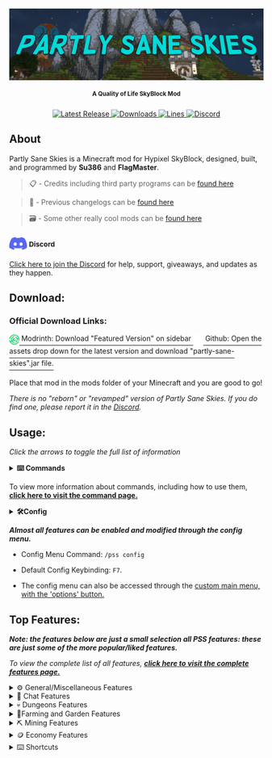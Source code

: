 <h1> <a href="#----"> <img src = "images/banner_image.png" alt="Banner" align="center"> </a> </h1>

[//]: # (<h1 align="center"> Partly Sane Skies </h1>)
<h4 align="center"> <sup> A Quality of Life SkyBlock Mod</sup> </h4>

<p align="center">
  <a href="https://github.com/PartlySaneStudios/partly-sane-skies/releases" target="_blank">
    <img alt="Latest Release" src="https://img.shields.io/github/v/release/PartlySaneStudios/partly-sane-skies?color=%23007EA7&label=Latest%20Version&style=for-the-badge" />
  </a>
  <a href="https://github.com/PartlySaneStudios/partly-sane-skies/releases" target="_blank">
    <img alt="Downloads" src="https://img.shields.io/github/downloads/PartlySaneStudios/partly-sane-skies/total?color=%23007EA7&label=GitHub Downloads&style=for-the-badge" />
  </a>
  <a href="https://modrinth.com/mod/partly-sane-skies" target="_blank">
    <img alt="Lines" src="https://img.shields.io/modrinth/dt/partly-sane-skies?color=%23007EA7&label=Modrinth Downloads&style=for-the-badge" />
  </a>
  <a href="https://discord.gg/v4PU3WeH7z" target="_blank">
    <img alt="Discord" src="https://img.shields.io/discord/1001847734766145607?color=%23007EA7&label=Discord&style=for-the-badge" />
  </a>
</p>

## About

Partly Sane Skies is a Minecraft mod for Hypixel SkyBlock, designed, built, and programmed by **Su386** and **FlagMaster**. 

 >📋 - Credits including third party programs can be [found here](CREDITS.md)
 
 >📝 - Previous changelogs can be [found here](pages/changelogs/previous_changelogs.md)

 >🗃️ - Some other really cool mods can be [found here](https://sbmw.ca/mod-lists/skyblock-mod-list/)

### <a href="https://discord.gg/v4PU3WeH7z"><img src="images/discord_logo.png" alt="Discord Logo" width="35" height="25" style="text-align: center;"></a> <sup>Discord</span></sup>
[Click here to join the Discord](https://discord.gg/v4PU3WeH7z) for help, support, giveaways, and updates as they happen.

## Download:
### Official Download Links: 

<a href="https://modrinth.com/mod/partly-sane-skies">
    <img src="images/modrinth_logo.svg" alt="Modrinth Logo" width="20" height="20" style="text-align: center;">
    <span style="font-size:larger;"><sup>Modrinth: Download "Featured Version" on sidebar</sup></span>
</a>


<a href="https://github.com/PartlySaneStudios/partly-sane-skies/releases">
    <img src="images/github_icon.png" alt="Github" width="20" height="20" style="text-align: center;">
    <span style="font-size:larger;"><sup>Github: Open the assets drop down for the latest version and download "partly-sane-skies".jar file.</sup></span>
</a>

Place that mod in the mods folder of your Minecraft and you are good to go!

*There is no "reborn" or "revamped" version of Partly Sane Skies. If you do find one, please report it in the [Discord](https://discord.gg/v4PU3WeH7z).*

## Usage:

*Click the arrows to toggle the full list of information*

<details>
  <summary> <b> ⌨️ Commands </b> </summary>

[``/pss``:](pages/commands.md#pss) A help command for Partly Sane Skies

[``/pss config``, ``/pssconfig``:](pages/commands.md#pssconfig) A command to open the PSS Config menu. The keybinding can also be changed in the vanilla options' menu. Default: ``F7``

[``/pssdisc``, ``/pssdiscord``:](pages/commands.md#pssdiscord) Sends a link to the discord. [Or you can just join here (https://discord.gg/v4PU3WeH7z)](https://discord.gg/v4PU3WeH7z)

[``/skillup <username>``, ``/su <username>``:](pages/commands.md#skillup) Command to use the skill upgrade recommendation feature. (See Features)

[``/pm``, ``/partymanager``:](pages/commands.md#partymanager) Command to open the Party Manager. The keybinding can also be changed in the vanilla options' menu.

[``/permparty``, ``/permp``, ``/pp``:](pages/commands.md#permparty) Command to use Permanent Dungeon Party Selector. (See Features)

[``/fp``, ``/pf``:](pages/commands.md#friendparty) Command to use Party All Friends. (See Features)

[``/chatalert``, ``/ca``, ``/chal``:](pages/commands.md#chatalerts) Command to use the Chat Alerts System. (See Features)

[``//farmnotifier``, ``//fn``, ``//farmnotif``:](pages/commands.md#farmnotfier) Command to use the farm notifier system.

[``/wordeditor``, ``/wordedit``, ``/wr``, ``/wordreplace``, ``/wr``] Command to replace a word in the chat with another word or a phrase.

</details>

To view more information about commands, including how to use them, **[click here to visit the command page.](pages/commands.md)**

<details>
  <summary> <b> 🛠️Config</b> </summary>

  ![Config Menu](images/config_menu.png)

</details>

***Almost all features can be enabled and modified through the config menu.***

- Config Menu Command:  <code>/pss config</code> 

- Default Config Keybinding:  <code>F7</code>.

- The config menu can also be accessed through the [custom main menu, with the 'options' button.](pages/features/general/custom_main_menu.md)

## Top Features:

***Note: the features below are just a small selection all PSS features: these are just some of the more popular/liked features.***

*To view the complete list of all features, **[click here to visit the complete features page.](pages/features)***
<details>
  <summary> ⚙️ General/Miscellaneous Features </summary>
  
## ⚙️ General/Miscellaneous Features

General and Miscellaneous features.

### Custom Main Menu

*For more information, [see the Custom Main Menu page](pages/features/general/custom_main_menu.md)*

Upon start up of Minecraft, a nice, SkyBlock themed main menu will display.
There are various configurable options from SkyBlock-themed backgrounds,
along with an option to select a random background.

<img src="images/custom_main_menu.png" alt="Custom main menu" width="600" height="350" style="text-align: center;"> 

### RNG Drop Banner and Sound

When you get a rare drop, a Pumpkin Dicer or Melon Slicer like pop-up banner will appear, along with a sound, celebrating your drop.

<img src="images/rng_drop_banner.png" alt="RNG drop banner" width="600" height="350" style="text-align: center;"> 

## Custom Themes

This mod supports a variety of different themes, including dark themes, very dark themes, colorful themes, and controversially, light themes. You can also choose your own accent color, and create your own themes in the OneConfig menu under the theme section.

### Custom Sounds for SkyBlock

Instead of the normal note blocks, there is now the option to use computer generated, discord sounds or even live instruments to play sounds such as SkyBlock music and sound effects.

### Location Banner

When switching to a new location region on SkyBlock, an MMO RPG style banner will appear, informing you that you have switched to a new region.

<img src="images/location_banner.png" alt="Location Banner" width="600" height="350" style="text-align: center;"> 

</details>

<details>
  <summary> 💬 Chat Features </summary>

### 💬 Chat Alerts

Using ``/ca``, you can add and remove specific phrases that will be highlighted when someone says them. Example: If you add the word "``flag``" (using ``/ca add flag``) to Chat Alerts, it will highlight the word and play a notification when someone says it.

![Chat Alerts](images/chat_alerts.png)

### Chat Color

Private messages and messages that are sent in the Party, Guild, Guild Officer, or SkyBlock Co-op channels will now have the color of the channel they are sent in.

![Chat Colors](images/chat_color.png)

### OwO Wanguage

This feature basically changes all chat messages to use the owo language. Please don't use this; it literally breaks the chat completely. If you do, be warned.

<img src="images/owowangauge.png" alt="Owolanguage" width="600" height="350" style="text-align: center;"> 

### Pet for Minion Information Display

When opening the minion, your current pet selected will appear, along with the pet that you have set as favorite.

<img src="images/pet_minion_display.png" alt="Pet Minion Display" width="600" height="450" style="text-align: center;"> 

### Nons Chat Color

Messages sent by nons (non-ranked players) can be configured to have the same white as the rest of the chat.
This option is off by default but can be turned on in the PSS Config menu.

### Word Editor for in game chat

Replace any word in chat to any other word, such as rp to reparty, FlagMaster to FlagHater or juju to nonbow

![Word Editor 1](images/word_editor_1.png)

![Word Editor 2](images/word_editor_2.png)

![Word Editor 3](images/word_editor_3.png)

![Word Editor 4](images/word_editor_4.png)

</details>

<details>
  <summary> 💀 Dungeons Features </summary>

## 💀 Dungeon Features

### Party Manager

Manage your party and join dungeons with a helpful party manager, with features such as viewing stats,
kicking, party transfer buttons, etc. Included in the Party Manager GUI.
You can open it by typing the command ``/pm`` or by using the keybinding.
Default: ``M``

<img src="images/party_manager.png" alt="Party Manager" width="600" height="350" style="text-align: center;"> 

### Custom Themes

This mod supports a variety of different themes, including dark themes, very dark themes, colorful themes, and controversially, light themes. You can also choose your own accent color, and create your own themes in the OneConfig menu under the theme section. These themes only affect the PSS user interface.

### Pearl Refill

Do you use pearls for your Dungeon runs and want to refill them backup to 16? With the Pearl Refill command you can automatically refill it back up to 16 from any other stack size, there is also a hot key (Default ``P``) and an option to enable auto refill at Dungeon start (use at your own risk)


### Watcher Ready, Message, Warning, Siren and Sound

When the watcher is done spawning mobs, a message will appear on your screen, along with an optional sound,
party message and World War II (1939-1945) air raid siren in case the previous two don't get your attention.

### Permanent Dungeon Party Selector

Automatically parties everyone in a permanent dungeon party. Using ``/pp`` or ``/permparty``, you have the option to create, party, delete, and add and remove members from your permanent party. You can even add different parties such as an f6Party or a jujuNonCarry party.


### Dungeon Player Rater

At the end of the dungeon, the mod will calculate what percentage of the dungeon was cleared by each player,
and how much they contributed, showing you how useful each player was.
In a perfectly balanced 5-player party, each player should get 20%.

### Required Secrets Notifier

Your teammates are throwing because they don't know you don't need 100% of secrets on lower floors? This feature sends a warning to yourself with a banner and sound (which can be an air raid siren) and a party message for your teammates when all the required secrets are found for an S+ run. 

<img src="images/required_secrets.png" alt="Required Secrets" width="600" height="350" style="text-align: center;">
</details>

<details>
  <summary> 🌾Farming and Garden Features </summary>

## 🌾 Farming

### End of Farm Notifier

Create a region where you will be notified when you reach it, using the same commands as world edit. See ``/farmnotif`` under the Commands section for more information.

<img src="images/end_of_farm.png" alt="End of Farm Notifier" width="600" height="350" style="text-align: center;"> 

### Top Crops to Compost

Shows you information about which crops are the best to use for the composter at the current moment in time.

<img src="images/crop_compost.png" alt="Optimal Crop Compost" width="600" height="350" style="text-align: center;"> 


### Best SkyMart Profit

Shows which items are the most profitable for the copper cost. (Which ones give the most coins per copper?)

<img src="images/skymart_profit.png" alt="SkyMart Profit Image" width="600" height="350" style="text-align: center;">
</details>

<details>
  <summary> ⛏️ Mining Features </summary>

## ⛏️ Mining Features

### Worm Warning

When you are mining in the Crystal Hollows and a worm or Scatha spawns, you get a message on screen, along with a sound, warning you that a worm has spawned.

### Mining Events Reminder

The mining events reminder has a selective list of all Dwarven mines & crystal hollows events. These events can be enabled separately. You can be reminded with either a banner or a banner and sound. You can choose the banner's color and display time yourself. You can also get reminded 20 seconds before the event starts.

<img src="images/mining_events.png" alt="Github Logo" width="600" height="350" style="text-align: center;"> 


### Pickaxe Ability Reminder

Not always aware when the pickaxe cooldown is over? Not anymore! With the new pickaxe cooldown reminder, this won't happen anymore. Need a banner? We have that! Want color in it? It's already available! Sound? Of course. It also includes PTSD, the best feature of it all—the Air Raid Siren! You can also block right-clicks on your private island, so you'll never accidentally pickoboculus your island again.

<img src="images/pickaxe_ability.png" alt="Pickaxe Ability" width="600" height="350" style="text-align: center;">
</details>

<details>
  <summary> 🪙 Economy Features </summary>

## 🪙 Economy

### No Cookie Warning

Never lose your coins to the void again! When the mod detects you do not have a cookie active, it will warn you to buy a new one. Optionally, it can warn you only if you have a lot of coins in your purse.

### Enhanced Auction Menu and BIN Sniper

A brand-new auction house menu that gives you more information on prices, instant inflation, and mark up.
Using that information, the menu highlights BIN items that are significantly below their value (Default: 13% below).

<img src="images/custom_ah.png" alt="Custom AH" width="600" height="350" style="text-align: center;"> 


### Best Minion Profit Calculator

Using real time data, the mod will now display which configurations will result in the most profitable minions. Type of Fuel, Minion Upgrades, and type of minion can be filtered.

<img src="images/best_minion_calculator.png" alt="Best Minion Calculator" width="600" height="350" style="text-align: center;"> 

### Best Bit Shop Profit

A lot of people use the bits accumulated from booster cookies to convert to items to sell on the auction house. Instead of having to guess which items are the best and for what price, it will now recommend to you the items that sell for the most coins per bit.

<img src="images/bit_shop_profit.png" alt="Github Logo" width="600" height="350" style="text-align: center;">
</details>

<details>
  <summary> ⌨️ Shortcuts </summary>

## ⌨️  Shortcuts

### Open Wiki Keybinding

Using the keybinding, it will automatically look up the wiki article for the item you are hovering over.
(``NONE`` key by default)

### Pets Menu Keybinding

A keybinding shortcut to open the pet menu. Customizable in the vanilla options' menu. (``NONE`` key by default)

### Crafting Table Menu Keybinding

A keybinding shortcut to open the crafting table menu.
Customizable in the vanilla options' menu.
(``NONE`` key by default)

### Wardrobe Menu Keybinding

A keybinding shortcut to open the wardrobe menu. Customizable in the vanilla options' menu. (``NONE`` key by default)

### Storage Menu Keybinding

A keybinding shortcut to open the storage menu. Customizable in the vanilla options' menu. (``NONE`` key by default)

### Hoe Right Click

A Keybinding shortcut to allow Hoe Right Click for one time or for some minutes, depending on your setting. Customizable in the vanilla options' menu. (``NONE`` by default)

### Party All Friends

A command to party all of your active friends. Using ``/fp``, it will party every online member on your friends' list.
</details>
